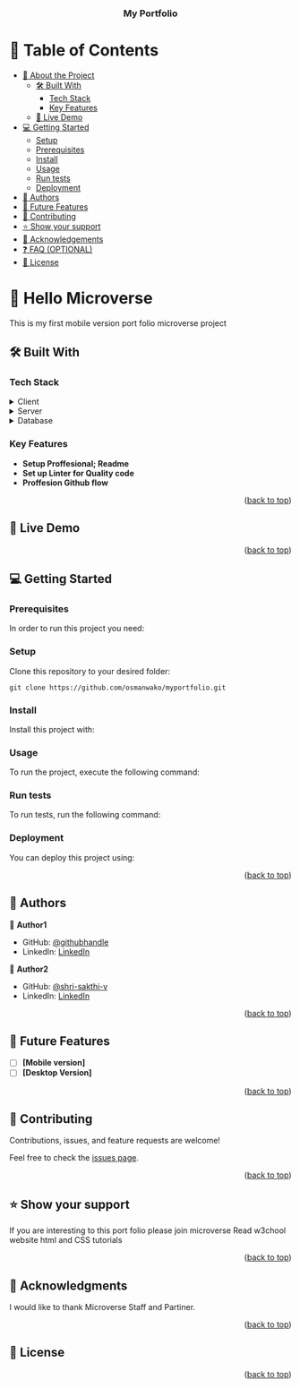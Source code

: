 <a name="readme-top"></a>

<!--
HOW TO USE:
This is an example of how you may give instructions on setting up your project locally.

Modify this file to match your project and remove sections that don't apply.

REQUIRED SECTIONS:
- Table of Contents
- About the Project
  - Built With
  - Live Demo
- Getting Started
- Authors
- Future Features
- Contributing
- Show your support
- Acknowledgements
- License

OPTIONAL SECTIONS:
- FAQ

After you're finished please remove all the comments and instructions!
-->

<div align="center">
  <!-- You are encouraged to replace this logo with your own! Otherwise you can also remove it. -->

  <h3><b>My Portfolio</b></h3>

</div>

<!-- TABLE OF CONTENTS -->

# 📗 Table of Contents

- [📖 About the Project](#about-project)
  - [🛠 Built With](#built-with)
    - [Tech Stack](#tech-stack)
    - [Key Features](#key-features)
  - [🚀 Live Demo](#live-demo)
- [💻 Getting Started](#getting-started)
  - [Setup](#setup)
  - [Prerequisites](#prerequisites)
  - [Install](#install)
  - [Usage](#usage)
  - [Run tests](#run-tests)
  - [Deployment](#triangular_flag_on_post-deployment)
- [👥 Authors](#authors)
- [🔭 Future Features](#future-features)
- [🤝 Contributing](#contributing)
- [⭐️ Show your support](#support)
- [🙏 Acknowledgements](#acknowledgements)
- [❓ FAQ (OPTIONAL)](#faq)
- [📝 License](#license)

<!-- PROJECT DESCRIPTION -->

# 📖 Hello Microverse <a name="about-project"></a>

This is my first mobile version port folio microverse project

## 🛠 Built With <a name="built-with"></a>

### Tech Stack <a name="tech-stack"></a>

<details>
  <summary>Client</summary>
  <ul>
    <li><a href="https://www.w3schools.com/html/">html</a></li>
    <li><a href="https://www.w3schools.com/css/">css</a></li>
  </ul>
</details>

<details>
  <summary>Server</summary>
  <ul>
    <li><a href="#">Coming Soon</a></li>
  </ul>
</details>

<details>
<summary>Database</summary>
  <ul>
    <li><a href="#">No database for time being</a></li>
  </ul>
</details>

<!-- Features -->

### Key Features <a name="key-features"></a>

- **Setup Proffesional; Readme**
- **Set up Linter for Quality code**
- **Proffesion Github flow**

<p align="right">(<a href="#readme-top">back to top</a>)</p>

<!-- LIVE DEMO -->

## 🚀 Live Demo <a name="live-demo"></a>

<p align="right">(<a href="#readme-top">back to top</a>)</p>

<!-- GETTING STARTED -->

## 💻 Getting Started <a name="getting-started"></a>

### Prerequisites

In order to run this project you need:

<!--
Example command:

```sh
 gem install rails
```
 -->

### Setup

Clone this repository to your desired folder:

```
git clone https://github.com/osmanwako/myportfolio.git
```

<!--
Example commands:

```sh
  cd my-folder
  git clone git@github.com:myaccount/my-project.git
```
--->

### Install

Install this project with:

<!--
Example command:

```sh
  cd my-project
  gem install
```

--->

### Usage

To run the project, execute the following command:

<!--
Example command:

```sh
  rails server
```
--->

### Run tests

To run tests, run the following command:

<!--
Example command:

```sh
  bin/rails test test/models/article_test.rb
```
--->

### Deployment

You can deploy this project using:

<!--
Example:

```sh

```
 -->

<p align="right">(<a href="#readme-top">back to top</a>)</p>

<!-- AUTHORS -->

## 👥 Authors <a name="authors"></a>

👤 **Author1**

- GitHub: [@githubhandle](https://github.com/osmanwako)
- LinkedIn: [LinkedIn](https://www.linkedin.com/in/osman-wako-08663825a/)

👤 **Author2**

- GitHub: [@shri-sakthi-v](https://github.com/shri-sakthi-v)
- LinkedIn: [LinkedIn](https://www.linkedin.com/in/shrisakthi)

<p align="right">(<a href="#readme-top">back to top</a>)</p>

<!-- FUTURE FEATURES -->

## 🔭 Future Features <a name="future-features"></a>

- [ ] **[Mobile version]**
- [ ] **[Desktop Version]**

<p align="right">(<a href="#readme-top">back to top</a>)</p>

<!-- CONTRIBUTING -->

## 🤝 Contributing <a name="contributing"></a>

Contributions, issues, and feature requests are welcome!

Feel free to check the [issues page](../../issues/).

<p align="right">(<a href="#readme-top">back to top</a>)</p>

<!-- SUPPORT -->

## ⭐️ Show your support <a name="support"></a>
If you are interesting to this port folio please join microverse
Read w3chool website html and CSS tutorials

<p align="right">(<a href="#readme-top">back to top</a>)</p>

<!-- ACKNOWLEDGEMENTS -->

## 🙏 Acknowledgments <a name="acknowledgements"></a>

I would like to thank Microverse Staff and Partiner.

<p align="right">(<a href="#readme-top">back to top</a>)</p>

<!-- LICENSE -->

## 📝 License <a name="license"></a>


<p align="right">(<a href="#readme-top">back to top</a>)</p>

